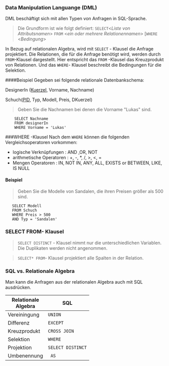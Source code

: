 ### Data Manipulation Languange (DML)

DML beschäftigt sich mit allen Typen von Anfragen in SQL-Sprache. 
>Die Grundform ist wie folgt definiert: `SELECT`<_Liste von Attributsnamen_>
>                                        `FROM` <_ein oder mehrere Relationennamen_>
>                                        [`WHERE` <_Bedingung_>

In Bezug auf relationalen Algebra, wird mit `SELECT` - Klausel die Anfrage projektiert. Die Relationen, die für die Anfrage benötigt wird, werden durch `FROM`-Klausel dargestellt. Hier entspricht das `FROM` -Klausel das Kreuzprodukt von Relationen. Und das `WHERE`- Klausel beschreibt die Bedingungen für die Selektion.

####Beispiel
Gegeben sei folgende relationale Datenbankschema:

DesignerIn (<ins>Kuerzel</ins>, Vorname, Nachname) <p>
Schuch(<ins>PID</ins>, Typ, Modell, Preis, DKuerzel)<p>
>Geben Sie die Nachnamen bei denen die Vorname "Lukas" sind.
``` 
    SELECT Nachname 
    FROM designerIn
    WHERE Vorname = 'Lukas'
```
###WHERE -Klausel
Nach dem `WHERE` können die folgenden Vergleichsoperatoren vorkommen:

- logische Verknüpfungen : AND ,OR, NOT
- arithmetische Operatoren : +, -, *, /, >, <, =
- Mengen Operatoren : IN, NOT IN, ANY, ALL, EXISTS or BETWEEN, LIKE, IS NULL

#### Beispiel

>Geben Sie die Modelle von Sandalen, die ihren Preisen größer als 500 sind.
```
   SELECT Modell
   FROM Schuch
   WHERE Preis > 500
   AND Typ = 'Sandalen'
```


### SELECT FROM- Klausel

>`SELECT DISTINCT` - Klausel nimmt nur die unterschiedlichen Variablen. Die Duplikaten werden nicht angenommen.

> `SELECT* FROM`- Klausel projektiert alle Spalten in der Relation.

### SQL vs. Relationale Algebra 

Man kann die Anfragen aus der relationalen Algebra auch mit SQL ausdrücken.

| Relationale<br/>Algebra | SQL                      |
|-------------------------|--------------------------|
| Vereiningung            | `UNION`                  |
| Differenz               | `EXCEPT`                 |
 | Kreuzprodukt           | `CROSS JOIN`             |
 | Selektion              | `WHERE`                  |
|Projektion               | `SELECT DISTINCT`        |
 | Umbenennung            | ` AS`                    |